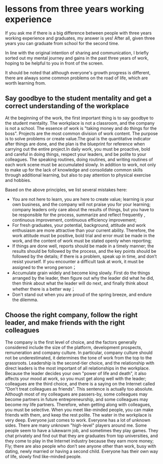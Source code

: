 # lessons from three years working experience

If you ask me if there is a big difference between people with three years working experience and graduates, my answer is yes! After all, given three years you can graduate from school for the second time.

In line with the original intention of sharing and communication, I briefly sorted out my mental journey and gains in the past three years of work, hoping to be helpful to you in front of the screen.

It should be noted that although everyone's growth progress is different, there are always some common problems on the road of life, which are worth learning from.

## Say goodbye to the student mentality and get a correct understanding of the workplace

At the beginning of the work, the first important thing is to say goodbye to the student mentality. The workplace is not a classroom, and the company is not a school. The essence of work is "taking money and do things for the boss". Projects are the most common division of work content. The purpose is to solve problems or create value.The goal is the quantitative indicator after things are done, and the plan is the blueprint for reference when carrying out the entire project.In daily work, you must be proactive, bold and careful in doing things, respect your leaders, and be polite to your colleagues. The speaking routines, doing routines, and writing routines of each work scene must be accumulated slowly. In addition to work, not only to make up for the lack of knowledge and consolidate common skills through additional learning, but also to pay attention to physical exercise and hobbies.

Based on the above principles, we list several mistakes here:

- You are not here to learn, you are here to create value; learning is your own business, and the company will not praise you for your learning; company leaders only care about the results of things, but you have to be responsible for the process, summarize and reflect frequently , continuous improvement, continuous efficiency improvement;
- For fresh graduates, your potential, background, attitude and work enthusiasm are more attractive than your current ability. Therefore, the work attitude must be positive, bold trial and error must be made in the work, and the content of work must be stated openly when reporting;
- If things are done well, reports should be made in a timely manner; the results should be followed by the process, and the key points should be followed by the details; if there is a problem, speak up in time, and don’t resist yourself. If you encounter a difficult task at work, it must be assigned to the wrong person；
- Accumulate grain widely and become king slowly. First do the things arranged by the leader, then figure out why the leader did what he did, then think about what the leader will do next, and finally think about whether there is a better way；
- Don't stand out when you are proud of the spring breeze, and endure the dilemma.

## Choose the right company, follow the right leader, and make friends with the right colleagues

The company is the first level of choice, and the factors generally considered include the size of the platform, development prospects, remuneration and company culture. In particular, company culture should not be underestimated, it determines the tone of work from the top to the grassroots. Leadership is the second-tier choice, and the relationship with direct leaders is the most important of all relationships in the workplace. Because the leader decides your own "power of life and death", it also affects your mood at work, so you must get along well with the leader; colleagues are the third choice, and there is a saying on the Internet called "Don't treat colleagues as friends". This sentence is actually too absolute. Although most of my colleagues are passers-by, some colleagues may become partners in future entrepreneurship, and some colleagues may become my life partners. Therefore, when getting along with colleagues, you must be selective. When you meet like-minded people, you can make friends with them, and keep the rest polite. The water in the workplace is very deep. Everyone just comes to work. Everyone has a lot of unknown sides. There are many unknown "high-level" players around me. Some people seem to have a lukewarm job, and sometimes they play games. They chat privately and find out that they are graduates from top universities, and they come to play in the Internet industry because they earn more money; Fly; there are also people who don’t see anyone other than work, busy with dating, newly married or having a second child. Everyone has their own way of life, slowly find like-minded people.